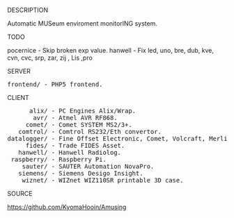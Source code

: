 
DESCRIPTION

Automatic MUSeum enviroment monitorING system.

TODO

pocernice - Skip broken exp value.
hanwell - Fix led, uno, bre, dub, kve, cvn, cvc, srp, zar, zij , Lis ,pro

SERVER
<pre>
frontend/ - PHP5 frontend.
</pre>
CLIENT
<pre>
      alix/ - PC Engines Alix/Wrap.
       avr/ - Atmel AVR RF868. 
     comet/ - Comet SYSTEM MS2/3+.
   comtrol/ - Comtrol RS232/Eth convertor.
datalogger/ - Fine Offset Electronic, Comet, Volcraft, Merlin.
     fides/ - Trade FIDES Asset.
   hanwell/ - Hanwell Radiolog.
 raspberry/ - Raspberry Pi.
    sauter/ - SAUTER Automation NovaPro.
   siemens/ - Siemens Desigo Insight.
    wiznet/ - WIZnet WIZ110SR printable 3D case.
</pre>
SOURCE

https://github.com/KyomaHooin/Amusing

